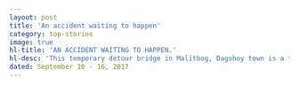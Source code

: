 ```yaml
---
layout: post
title: 'An accident waiting to happen'
category: top-stories
image: true
hl-title: 'AN ACCIDENT WAITING TO HAPPEN.'
hl-desc: 'This temporary detour bridge in Malitbog, Dagohoy town is a typical example of an accident waiting to happen. Its wooden components have deteriorated especially during rainy days. The Department of Public Works and Highways (DPWH) Second Engineering District is expected to call the attention of LEDA Construction who is the winning contactor of the project. (From the FB Account of Kag. Anthony R. Aniscal)'
dated: September 10 - 16, 2017
---
```

